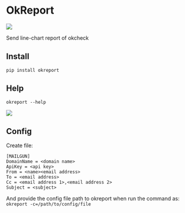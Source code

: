 # OkReport

[![](https://img.shields.io/badge/pip-v0.0.3%20okcat-yellow.svg)](https://pypi.python.org/pypi/OkReport)

Send line-chart report of okcheck

## Install

```
pip install okreport
```

## Help

```
okreport --help
```

![](https://git.llsapp.com/client-infra/okreport/raw/master/arts/help.png)

## Config

Create file:

```
[MAILGUN]
DomainName = <domain name>
ApiKey = <api key>
From = <name><email address>
To = <email address>
Cc = <email address 1>,<email address 2>
Subject = <subject>
```

And provide the config file path to okreport when run the command as: `okreport -c=/path/to/config/file`
